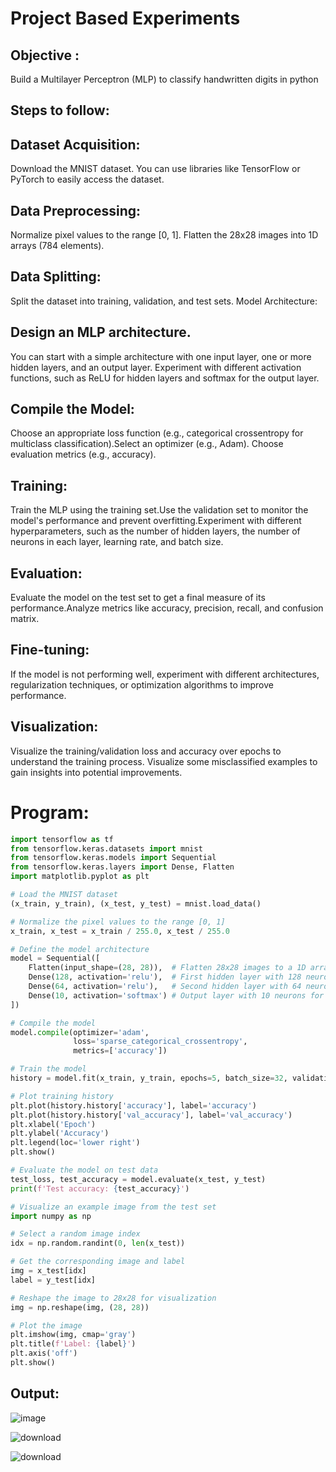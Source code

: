 # Project Based Experiments
## Objective :
 Build a Multilayer Perceptron (MLP) to classify handwritten digits in python
## Steps to follow:
## Dataset Acquisition:
Download the MNIST dataset. You can use libraries like TensorFlow or PyTorch to easily access the dataset.
## Data Preprocessing:
Normalize pixel values to the range [0, 1].
Flatten the 28x28 images into 1D arrays (784 elements).
## Data Splitting:

Split the dataset into training, validation, and test sets.
Model Architecture:
## Design an MLP architecture. 
You can start with a simple architecture with one input layer, one or more hidden layers, and an output layer.
Experiment with different activation functions, such as ReLU for hidden layers and softmax for the output layer.
## Compile the Model:
Choose an appropriate loss function (e.g., categorical crossentropy for multiclass classification).Select an optimizer (e.g., Adam).
Choose evaluation metrics (e.g., accuracy).
## Training:
Train the MLP using the training set.Use the validation set to monitor the model's performance and prevent overfitting.Experiment with different hyperparameters, such as the number of hidden layers, the number of neurons in each layer, learning rate, and batch size.
## Evaluation:

Evaluate the model on the test set to get a final measure of its performance.Analyze metrics like accuracy, precision, recall, and confusion matrix.
## Fine-tuning:
If the model is not performing well, experiment with different architectures, regularization techniques, or optimization algorithms to improve performance.
## Visualization:
Visualize the training/validation loss and accuracy over epochs to understand the training process. Visualize some misclassified examples to gain insights into potential improvements.

# Program:
``` python
import tensorflow as tf
from tensorflow.keras.datasets import mnist
from tensorflow.keras.models import Sequential
from tensorflow.keras.layers import Dense, Flatten
import matplotlib.pyplot as plt

# Load the MNIST dataset
(x_train, y_train), (x_test, y_test) = mnist.load_data()

# Normalize the pixel values to the range [0, 1]
x_train, x_test = x_train / 255.0, x_test / 255.0

# Define the model architecture
model = Sequential([
    Flatten(input_shape=(28, 28)),  # Flatten 28x28 images to a 1D array
    Dense(128, activation='relu'),  # First hidden layer with 128 neurons, ReLU activation
    Dense(64, activation='relu'),   # Second hidden layer with 64 neurons, ReLU activation
    Dense(10, activation='softmax') # Output layer with 10 neurons for 10 classes, softmax activation
])

# Compile the model
model.compile(optimizer='adam',
              loss='sparse_categorical_crossentropy',
              metrics=['accuracy'])

# Train the model
history = model.fit(x_train, y_train, epochs=5, batch_size=32, validation_data=(x_test, y_test))

# Plot training history
plt.plot(history.history['accuracy'], label='accuracy')
plt.plot(history.history['val_accuracy'], label='val_accuracy')
plt.xlabel('Epoch')
plt.ylabel('Accuracy')
plt.legend(loc='lower right')
plt.show()

# Evaluate the model on test data
test_loss, test_accuracy = model.evaluate(x_test, y_test)
print(f'Test accuracy: {test_accuracy}')

# Visualize an example image from the test set
import numpy as np

# Select a random image index
idx = np.random.randint(0, len(x_test))

# Get the corresponding image and label
img = x_test[idx]
label = y_test[idx]

# Reshape the image to 28x28 for visualization
img = np.reshape(img, (28, 28))

# Plot the image
plt.imshow(img, cmap='gray')
plt.title(f'Label: {label}')
plt.axis('off')
plt.show()
```

## Output:
![image](https://github.com/BaskaranV15/NN-Project-Based-Experiment/assets/118703522/12ffc2e3-086c-42d1-882f-314e08ced628)


![download](https://github.com/BaskaranV15/NN-Project-Based-Experiment/assets/118703522/32f4028a-e891-46a6-84c1-d0309d890c78)


![download](https://github.com/BaskaranV15/NN-Project-Based-Experiment/assets/118703522/da206eb8-ba94-4b1b-998e-355457a8d75d)

